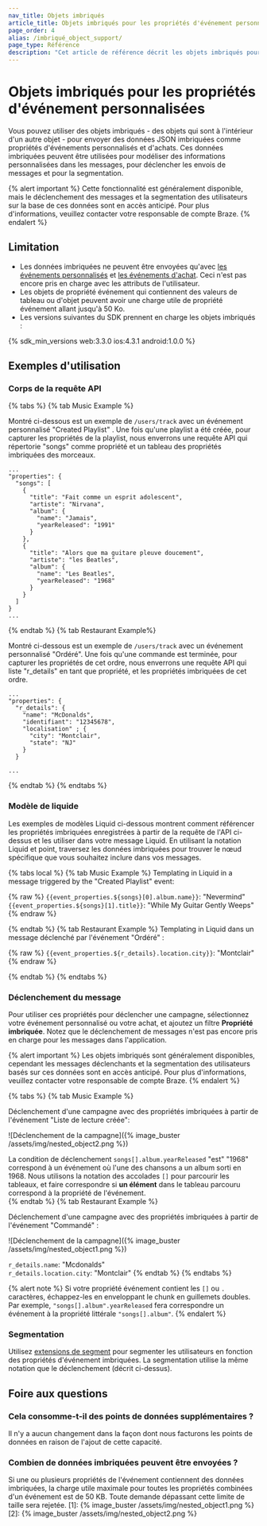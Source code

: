 ```yaml
---
nav_title: Objets imbriqués
article_title: Objets imbriqués pour les propriétés d'événement personnalisé
page_order: 4
alias: /imbriqué_object_support/
page_type: Référence
description: "Cet article de référence décrit les objets imbriqués pour les propriétés d'événement personnalisées, et inclut des cas d'utilisation d'exemple, des limitations et des questions fréquemment posées."
---
```


# Objets imbriqués pour les propriétés d'événement personnalisées

Vous pouvez utiliser des objets imbriqués - des objets qui sont à l'intérieur d'un autre objet - pour envoyer des données JSON imbriquées comme propriétés d'événements personnalisés et d'achats. Ces données imbriquées peuvent être utilisées pour modéliser des informations personnalisées dans les messages, pour déclencher les envois de messages et pour la segmentation.

{% alert important %}
Cette fonctionnalité est généralement disponible, mais le déclenchement des messages et la segmentation des utilisateurs sur la base de ces données sont en accès anticipé. Pour plus d'informations, veuillez contacter votre responsable de compte Braze.
{% endalert %}

## Limitation

- Les données imbriquées ne peuvent être envoyées qu'avec [les événements personnalisés]({{site.baseurl}}/user_guide/data_and_analytics/custom_data/custom_events/) et [les événements d'achat]({{site.baseurl}}/user_guide/data_and_analytics/custom_data/purchase_events/). Ceci n'est pas encore pris en charge avec les attributs de l'utilisateur.
- Les objets de propriété événement qui contiennent des valeurs de tableau ou d'objet peuvent avoir une charge utile de propriété événement allant jusqu'à 50 Ko.
- Les versions suivantes du SDK prennent en charge les objets imbriqués :

{% sdk_min_versions web:3.3.0 ios:4.3.1 android:1.0.0 %}

## Exemples d'utilisation

### Corps de la requête API

{% tabs %}
{% tab Music Example %}

Montré ci-dessous est un exemple de `/users/track` avec un événement personnalisé "Created Playlist" . Une fois qu'une playlist a été créée, pour capturer les propriétés de la playlist, nous enverrons une requête API qui répertorie "songs" comme propriété et un tableau des propriétés imbriquées des morceaux.

```
...
"properties": {
  "songs": [
    {
      "title": "Fait comme un esprit adolescent",
      "artiste": "Nirvana",
      "album": {
        "name": "Jamais",
        "yearReleased": "1991"
      }
    },
    {
      "title": "Alors que ma guitare pleuve doucement",
      "artiste": "les Beatles",
      "album": {
        "name": "Les Beatles",
        "yearReleased": "1968"
      }
    }
  ]
}
...
```
{% endtab %}
{% tab Restaurant Example%}

Montré ci-dessous est un exemple de `/users/track` avec un événement personnalisé "Ordéré". Une fois qu'une commande est terminée, pour capturer les propriétés de cet ordre, nous enverrons une requête API qui liste "r_details" en tant que propriété, et les propriétés imbriquées de cet ordre.

```
...
"properties": {
  "r_details": {
    "name": "McDonalds",
    "identifiant": "12345678",
    "localisation" ; {
      "city": "Montclair",
      "state": "NJ"
    }
  }

...
```
{% endtab %}
{% endtabs %}

### Modèle de liquide

Les exemples de modèles Liquid ci-dessous montrent comment référencer les propriétés imbriquées enregistrées à partir de la requête de l'API ci-dessus et les utiliser dans votre message Liquid. En utilisant la notation Liquid et point, traversez les données imbriquées pour trouver le nœud spécifique que vous souhaitez inclure dans vos messages.

{% tabs local %}
{% tab Music Example %}
Templating in Liquid in a message triggered by the "Created Playlist" event:

{% raw %}
`{{event_properties.${songs}[0].album.name}}`: "Nevermind"<br> `{{event_properties.${songs}[1].title}}`: "While My Guitar Gently Weeps"
{% endraw %}

{% endtab %}
{% tab Restaurant Example %}
Templating in Liquid dans un message déclenché par l'événement "Ordéré" :

{% raw %}
`{{event_properties.${r_details}.location.city}}`: "Montclair"
{% endraw %}

{% endtab %}
{% endtabs %}

### Déclenchement du message

Pour utiliser ces propriétés pour déclencher une campagne, sélectionnez votre événement personnalisé ou votre achat, et ajoutez un filtre __Propriété imbriquée__. Notez que le déclenchement de messages n'est pas encore pris en charge pour les messages dans l'application.

{% alert important %}
Les objets imbriqués sont généralement disponibles, cependant les messages déclenchants et la segmentation des utilisateurs basés sur ces données sont en accès anticipé. Pour plus d'informations, veuillez contacter votre responsable de compte Braze.
{% endalert %}

{% tabs %}
{% tab Music Example %}

Déclenchement d'une campagne avec des propriétés imbriquées à partir de l'événement "Liste de lecture créée":

![Déclenchement de la campagne]({% image_buster /assets/img/nested_object2.png %})

La condition de déclenchement `songs[].album.yearReleased` "est" "1968" correspond à un événement où l'une des chansons a un album sorti en 1968. Nous utilisons la notation des accolades `[]` pour parcourir les tableaux, et faire correspondre si __un élément__ dans le tableau parcouru correspond à la propriété de l'événement.<br>
{% endtab %}
{% tab Restaurant Example %}

Déclenchement d'une campagne avec des propriétés imbriquées à partir de l'événement "Commandé" :

![Déclenchement de la campagne]({% image_buster /assets/img/nested_object1.png %})

`r_details.name`: "Mcdonalds"<br> `r_details.location.city`: "Montclair"
{% endtab %}
{% endtabs %}

{% alert note %} Si votre propriété événement contient les `[]` ou `.` caractères, échappez-les en enveloppant le chunk en guillemets doubles. Par exemple, `"songs[].album".yearReleased` fera correspondre un événement à la propriété littérale `"songs[].album"`.  {% endalert %}

### Segmentation

Utilisez [extensions de segment]({{site.baseurl}}/user_guide/engagement_tools/segments/segment_extension/) pour segmenter les utilisateurs en fonction des propriétés d'événement imbriquées. La segmentation utilise la même notation que le déclenchement (décrit ci-dessus).

## Foire aux questions

### Cela consomme-t-il des points de données supplémentaires ?

Il n'y a aucun changement dans la façon dont nous facturons les points de données en raison de l'ajout de cette capacité.

### Combien de données imbriquées peuvent être envoyées ?

Si une ou plusieurs propriétés de l'événement contiennent des données imbriquées, la charge utile maximale pour toutes les propriétés combinées d'un événement est de 50 KB. Toute demande dépassant cette limite de taille sera rejetée.
[1]: {% image_buster /assets/img/nested_object1.png %} [2]: {% image_buster /assets/img/nested_object2.png %}

